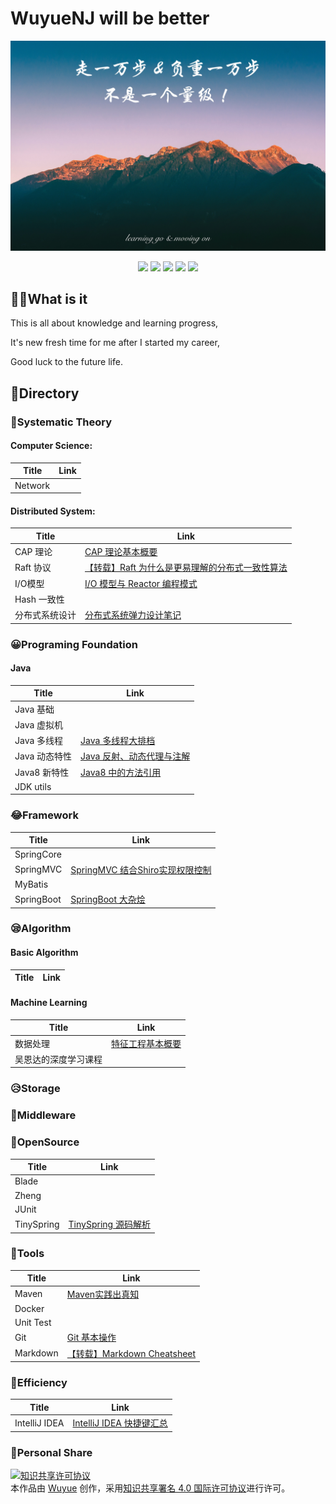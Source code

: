 # WuyueNJ will be better
 
![](images/blog_background.jpg)

<p align='center'>
<img src="https://img.shields.io/badge/build-passing-brightgreen.svg">
<img src="https://img.shields.io/badge/language-Java-orange.svg">
<a href=""><img src="https://img.shields.io/badge/license-CC-yellow.svg"></a>
<img src="https://img.shields.io/badge/made%20with-=1-blue.svg">
<img src="https://img.shields.io/badge/PR-welcome%20!-brightgreen.svg?colorA=a0cd34">
</p>

## ✍🏼What is it

This is all about knowledge and learning progress, 

It's new fresh time for me after I started my career, 

Good luck to the future life.

## 📖Directory

### 🤬Systematic Theory

#### Computer Science:

|Title|Link|
|-----|----|
|Network||

#### Distributed System:

|Title|Link|
|-----|----|
|CAP 理论|[CAP 理论基本概要](https://github.com/MrCQ/Wuyue-Field/blob/master/contents/CAP%20%E7%90%86%E8%AE%BA.md)|
|Raft 协议|[【转载】Raft 为什么是更易理解的分布式一致性算法](https://www.cnblogs.com/mindwind/p/5231986.html)|
|I/O模型|[I/O 模型与 Reactor 编程模式](https://github.com/MrCQ/Wuyue-Field/blob/master/contents/%E7%BD%91%E7%BB%9CIO%E6%A8%A1%E5%9E%8B%E4%B8%8EReactor%E5%BA%94%E7%94%A8%E6%A8%A1%E5%BC%8F.md)|
|Hash 一致性||
|分布式系统设计|[分布式系统弹力设计笔记](https://github.com/MrCQ/Wuyue-Field/blob/master/contents/%E5%88%86%E5%B8%83%E5%BC%8F%E7%B3%BB%E7%BB%9F%E5%BC%B9%E5%8A%9B%E8%AE%BE%E8%AE%A1%E7%AC%94%E8%AE%B0.md)|

### 😀Programing Foundation

#### Java

|Title|Link|
|-----|----|
|Java 基础||
|Java 虚拟机||
|Java 多线程|[Java 多线程大排档](https://github.com/MrCQ/Wuyue-Field/blob/master/contents/Java%20%E5%A4%9A%E7%BA%BF%E7%A8%8B%E5%A4%A7%E6%8E%92%E6%A1%A3.md)|
|Java 动态特性|[Java 反射、动态代理与注解](https://github.com/MrCQ/Wuyue-Field/blob/master/contents/Java%20%E5%8F%8D%E5%B0%84%E3%80%81%E5%8A%A8%E6%80%81%E4%BB%A3%E7%90%86%E4%B8%8E%E6%B3%A8%E8%A7%A3.md)|
|Java8 新特性|[Java8 中的方法引用](https://github.com/MrCQ/Wuyue-Field/blob/master/contents/Java8%20%E4%B8%AD%E7%9A%84%E6%96%B9%E6%B3%95%E5%BC%95%E7%94%A8.md)|
|JDK utils||

### 😂Framework

|Title|Link|
|-----|----|
|SpringCore||
|SpringMVC|[SpringMVC 结合Shiro实现权限控制](https://github.com/MrCQ/Wuyue-Field/blob/master/contents/SpringMVC%20%E7%BB%93%E5%90%88Shiro%E5%AE%9E%E7%8E%B0%E6%9D%83%E9%99%90%E6%8E%A7%E5%88%B6.md)|
|MyBatis||
|SpringBoot|[SpringBoot 大杂烩](https://github.com/MrCQ/Wuyue-Field/blob/master/contents/SpringBoot%20%E5%A4%A7%E6%9D%82%E7%83%A9.md)|

### 😪Algorithm

#### Basic Algorithm

|Title|Link|
|----|----|

#### Machine Learning

|Title|Link|
|-----|-----|
|数据处理|[特征工程基本概要]()|
|吴恩达的深度学习课程||

### 😥Storage

### 🧐Middleware

### 🤯OpenSource

|Title|Link|
|-----|----|
|Blade||
|Zheng||
|JUnit||
|TinySpring|[TinySpring 源码解析](https://github.com/MrCQ/Wuyue-Field/blob/master/contents/TinySpring%20%E6%BA%90%E4%BB%A3%E7%A0%81%E8%A7%A3%E6%9E%90.md)|

### 🤩Tools

|Title|Link|
|-----|----|
|Maven|[Maven实践出真知](https://github.com/MrCQ/Wuyue-Field/blob/master/contents/Maven%20%E5%AE%9E%E8%B7%B5%E5%87%BA%E7%9C%9F%E7%9F%A5.md)|
|Docker||
|Unit Test||
|Git|[Git 基本操作](https://github.com/MrCQ/Wuyue-Field/blob/master/contents/Git%20%E5%9F%BA%E6%9C%AC%E6%93%8D%E4%BD%9C.md)|
|Markdown|[【转载】Markdown Cheatsheet](https://github.com/MrCQ/Wuyue-Field/tree/master/contents/Markdown%20Cheatsheet.md)|

### 👻Efficiency

|Title|Link|
|-----|-----|
|IntelliJ IDEA|[IntelliJ IDEA 快捷键汇总](https://github.com/MrCQ/Wuyue-Field/blob/master/contents/IntelliJ%20IDEA%20%E5%BF%AB%E6%8D%B7%E9%94%AE%E6%B1%87%E6%80%BB.md)|

### 🍉Personal Share




<a rel="license" href="http://creativecommons.org/licenses/by/4.0/"><img alt="知识共享许可协议" style="border-width:0" src="https://i.creativecommons.org/l/by/4.0/88x31.png" /></a><br />本<span xmlns:dct="http://purl.org/dc/terms/" href="http://purl.org/dc/dcmitype/Text" rel="dct:type">作品</span>由 <a xmlns:cc="http://creativecommons.org/ns#" href="https://github.com/MrCQ/Wuyue-Field" property="cc:attributionName" rel="cc:attributionURL">Wuyue</a> 创作，采用<a rel="license" href="http://creativecommons.org/licenses/by/4.0/">知识共享署名 4.0 国际许可协议</a>进行许可。

